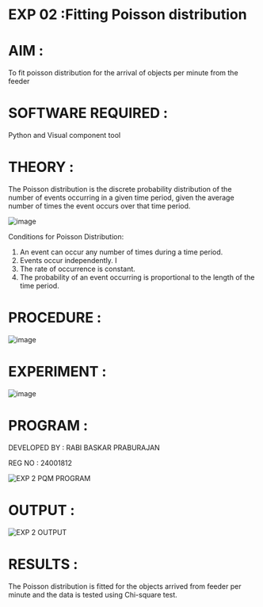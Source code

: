 # EXP 02 :Fitting Poisson  distribution
# AIM : 

To fit poisson distribution for the arrival of objects per minute from the feeder

# SOFTWARE REQUIRED :  

Python and Visual component tool

# THEORY :

The Poisson distribution is the discrete probability distribution of the number of events occurring in a given time period, given the average number of times the event occurs over that time period.

![image](https://user-images.githubusercontent.com/104613195/166248326-fd042076-8b0b-40c4-8b11-1d8e8fcb74db.png)

 Conditions for Poisson Distribution:

1. An event can occur any number of times during a time period.
2. Events occur independently. I
3. The rate of occurrence is constant.
4. The probability of an event occurring is proportional to the length of the time period. 
 
# PROCEDURE :

![image](https://user-images.githubusercontent.com/104613195/166251988-d0c53205-6080-4f7b-ae4c-398178586637.png)

# EXPERIMENT :

![image](https://user-images.githubusercontent.com/103921593/230282876-f4a5afbf-cac1-4648-a1b0-c78840638a8e.png)

# PROGRAM :
DEVELOPED BY : RABI BASKAR PRABURAJAN

REG NO : 24001812

![EXP 2 PQM PROGRAM](https://github.com/user-attachments/assets/b50efbb1-1f33-410d-a2a0-c5d83202ada1)

# OUTPUT : 
![EXP 2 OUTPUT](https://github.com/user-attachments/assets/785ad938-eff2-491c-990c-75c204a2bac4)

# RESULTS : 

The Poisson distribution is fitted for the objects arrived from feeder per minute and the data is tested using Chi-square test. 
 
